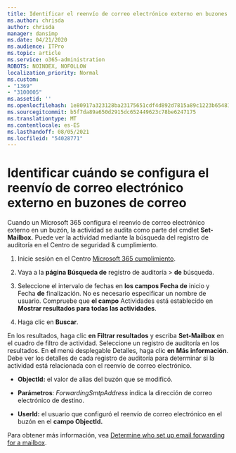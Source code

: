 ```yaml
---
title: Identificar el reenvío de correo electrónico externo en buzones de correo en registros de auditoría
ms.author: chrisda
author: chrisda
manager: dansimp
ms.date: 04/21/2020
ms.audience: ITPro
ms.topic: article
ms.service: o365-administration
ROBOTS: NOINDEX, NOFOLLOW
localization_priority: Normal
ms.custom:
- "1369"
- "3100005"
ms.assetid: ''
ms.openlocfilehash: 1e80917a323128ba23175651cdf4d892d7815a89c1223b654812c1b456c787da
ms.sourcegitcommit: b5f7da89a650d2915dc652449623c78be6247175
ms.translationtype: MT
ms.contentlocale: es-ES
ms.lasthandoff: 08/05/2021
ms.locfileid: "54028771"
---
```

# <a name="identify-when-external-email-forwarding-is-configured-on-mailboxes"></a>Identificar cuándo se configura el reenvío de correo electrónico externo en buzones de correo

Cuando un Microsoft 365 configura el reenvío de correo electrónico externo en un buzón, la actividad se audita como parte del cmdlet **Set-Mailbox.** Puede ver la actividad mediante la búsqueda del registro de auditoría en el Centro de seguridad & cumplimiento.

1. Inicie sesión en el Centro [Microsoft 365 cumplimiento](https://protection.office.com/).

2. Vaya a la **página Búsqueda de** registro de auditoría  >  **de** búsqueda.

3. Seleccione el intervalo de fechas en **los campos Fecha de** inicio y Fecha **de** finalización. No es necesario especificar un nombre de usuario. Compruebe que **el campo** Actividades está establecido en **Mostrar resultados para todas las actividades**.

4. Haga clic en **Buscar**.

En los resultados, haga clic **en Filtrar resultados** y escriba **Set-Mailbox** en el cuadro de filtro de actividad. Seleccione un registro de auditoría en los resultados. En **el** menú desplegable Detalles, haga clic **en Más información**. Debe ver los detalles de cada registro de auditoría para determinar si la actividad está relacionada con el reenvío de correo electrónico.

- **ObjectId:** el valor de alias del buzón que se modificó.

- **Parámetros**: _ForwardingSmtpAddress_ indica la dirección de correo electrónico de destino.

- **UserId:** el usuario que configuró el reenvío de correo electrónico en el buzón en el **campo ObjectId.**

Para obtener más información, vea [Determine who set up email forwarding for a mailbox](/microsoft-365/compliance/auditing-troubleshooting-scenarios#determine-who-set-up-email-forwarding-for-a-mailbox).
